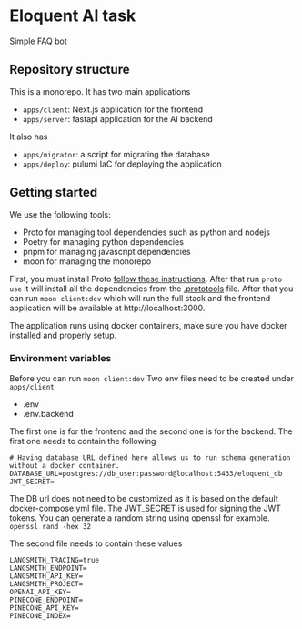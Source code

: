 
# Eloquent AI task
Simple FAQ bot


## Repository structure
This is a monorepo. It has two main applications
- `apps/client`: Next.js application for the frontend
- `apps/server`: fastapi application for the AI backend

It also has
- `apps/migrator`: a script for migrating the database
- `apps/deploy`: pulumi IaC for deploying the application



## Getting started
We use the following tools:
- Proto for managing tool dependencies such as python and nodejs
- Poetry for managing python dependencies
- pnpm for managing javascript dependencies
- moon for managing the monorepo

First, you must install Proto [follow these instructions](https://moonrepo.dev/docs/proto/install).
After that run `proto use` it will install all the dependencies from the [.prototools](.prototools) file.
After that you can run `moon client:dev` which will run the full stack and the frontend application will be available at http://localhost:3000.

The application runs using docker containers, make sure you have docker installed and properly setup. 


### Environment variables
Before you can run `moon client:dev` Two env files need to be created under `apps/client`
- .env
- .env.backend

The first one is for the frontend and the second one is for the backend.
The first one needs to contain the following
```
# Having database URL defined here allows us to run schema generation without a docker container.
DATABASE_URL=postgres://db_user:password@localhost:5433/eloquent_db
JWT_SECRET=
```
The DB url does not need to be customized as it is based on the default docker-compose.yml file.
The JWT_SECRET is used for signing the JWT tokens. You can generate a random string using openssl for example. `openssl rand -hex 32`

The second file needs to contain these values
```
LANGSMITH_TRACING=true
LANGSMITH_ENDPOINT=
LANGSMITH_API_KEY=
LANGSMITH_PROJECT=
OPENAI_API_KEY=
PINECONE_ENDPOINT=
PINECONE_API_KEY=
PINECONE_INDEX=
```